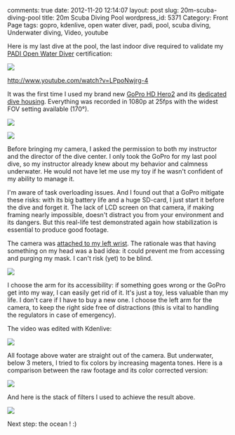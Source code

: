 comments: true
date: 2012-11-20 12:14:07
layout: post
slug: 20m-scuba-diving-pool
title: 20m Scuba Diving Pool
wordpress_id: 5371
Category: Front Page
tags: gopro, kdenlive, open water diver, padi, pool, scuba diving, Underwater diving, Video, youtube

Here is my last dive at the pool, the last indoor dive required to validate my [PADI Open Water Diver](http://www.amazon.com/gp/product/B003JX0AUK/ref=as_li_ss_tl?ie=UTF8&camp=1789&creative=390957&creativeASIN=B003JX0AUK&linkCode=as2&tag=kevideld-20) certification:

![](http://www.assoc-amazon.com/e/ir?t=kevideld-20&l=as2&o=1&a=B003JX0AUK)

http://www.youtube.com/watch?v=LPpoNwjrg-4

It was the first time I used my brand new [GoPro HD Hero2](http://www.amazon.com/gp/product/B005WY3TI4/ref=as_li_ss_tl?ie=UTF8&camp=1789&creative=390957&creativeASIN=B005WY3TI4&linkCode=as2&tag=kevideld-20) and its [dedicated dive housing](http://www.amazon.com/gp/product/B0090A5P0Q/ref=as_li_ss_tl?ie=UTF8&camp=1789&creative=390957&creativeASIN=B0090A5P0Q&linkCode=as2&tag=kevideld-20). Everything was recorded in 1080p at 25fps with the widest FOV setting available (170°).

![](http://www.assoc-amazon.com/e/ir?t=kevideld-20&l=as2&o=1&a=B005WY3TI4)

![](http://www.assoc-amazon.com/e/ir?t=kevideld-20&l=as2&o=1&a=B0090A5P0Q)

Before bringing my camera, I asked the permission to both my instructor and the director of the dive center. I only took the GoPro for my last pool dive, so my instructor already knew about my behavior and calmness underwater. He would not have let me use my toy if he wasn't confident of my ability to manage it.

I'm aware of task overloading issues. And I found out that a GoPro mitigate these risks: with its big battery life and a huge SD-card, I just start it before the dive and forget it. The lack of LCD screen on that camera, if making framing nearly impossible, doesn't distract you from your environment and its dangers. But this real-life test demonstrated again how stabilization is essential to produce good footage.

The camera was [attached to my left wrist](http://www.amazon.com/gp/product/B0047I1S02/ref=as_li_ss_tl?ie=UTF8&camp=1789&creative=390957&creativeASIN=B0047I1S02&linkCode=as2&tag=kevideld-20). The rationale was that having something on my head was a bad idea: it could prevent me from accessing and purging my mask. I can't risk (yet) to be blind.

![](http://www.assoc-amazon.com/e/ir?t=kevideld-20&l=as2&o=1&a=B0047I1S02)

I choose the arm for its accessibility: if something goes wrong or the GoPro get into my way, I can easily get rid of it. It's just a toy, less valuable than my life. I don't care if I have to buy a new one. I choose the left arm for the camera, to keep the right side free of distractions (this is vital to handling the regulators in case of emergency).

The video was edited with Kdenlive:

![](http://kevin.deldycke.com/wp-content/uploads/2012/11/kdenlive.jpg)

All footage above water are straight out of the camera. But underwater, below 3 meters, I tried to fix colors by increasing magenta tones. Here is a comparison between the raw footage and its color corrected version:

![](http://kevin.deldycke.com/wp-content/uploads/2012/11/underwater-color-correction-before-after.jpg)

And here is the stack of filters I used to achieve the result above.

![](http://kevin.deldycke.com/wp-content/uploads/2012/11/underwater-color-correction-filters.jpg)

Next step: the ocean ! :)
